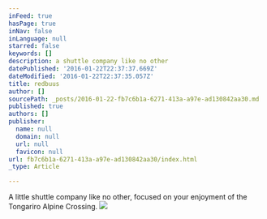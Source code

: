 ```yaml
---
inFeed: true
hasPage: true
inNav: false
inLanguage: null
starred: false
keywords: []
description: a shuttle company like no other
datePublished: '2016-01-22T22:37:37.669Z'
dateModified: '2016-01-22T22:37:35.057Z'
title: redbuus
author: []
sourcePath: _posts/2016-01-22-fb7c6b1a-6271-413a-a97e-ad130842aa30.md
published: true
authors: []
publisher:
  name: null
  domain: null
  url: null
  favicon: null
url: fb7c6b1a-6271-413a-a97e-ad130842aa30/index.html
_type: Article

---
```

A little shuttle company like no other, focused on your enjoyment of the Tongariro Alpine Crossing. ![](https://the-grid-user-content.s3-us-west-2.amazonaws.com/7cdf5c05-de93-4153-8dc7-b36078a101cd.jpg)